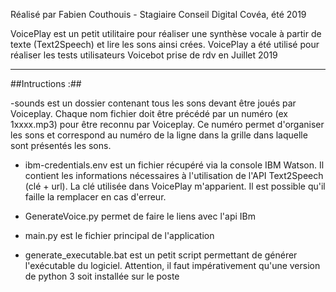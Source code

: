 Réalisé par Fabien Couthouis - Stagiaire Conseil Digital Covéa, été 2019

VoicePlay est un petit utilitaire pour réaliser une synthèse vocale à partir de texte (Text2Speech) et lire
les sons ainsi crées. VoicePlay a été utilisé pour réaliser les tests utilisateurs Voicebot prise de rdv en Juillet 2019
__________________________________________________________________________

##Intructions :##

-sounds est un dossier contenant tous les sons devant être joués par Voiceplay. Chaque nom fichier doit être précédé
par un numéro (ex 1xxxx.mp3) pour être reconnu par Voiceplay. Ce numéro permet d'organiser les sons et correspond au numéro
de la ligne dans la grille dans laquelle sont présentés les sons.

- ibm-credentials.env est un fichier récupéré via la console IBM Watson. Il contient les informations nécessaires à
l'utilisation de l'API Text2Speech (clé + url). La clé utilisée dans VoicePlay m'apparient. Il est possible qu'il faille
la remplacer en cas d'erreur.

- GenerateVoice.py permet de faire le liens avec l'api IBm

- main.py est le fichier principal de l'application

- generate_executable.bat est un petit script permettant de générer l'exécutable du logiciel. Attention, il faut impérativement
qu'une version de python 3 soit installée sur le poste


